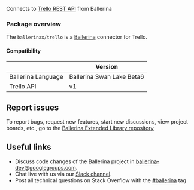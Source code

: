 Connects to [Trello REST API](https://developer.atlassian.com/cloud/trello/guides/rest-api/api-introduction/) from Ballerina

### Package overview
The `ballerinax/trello` is a [Ballerina](https://ballerina.io/) connector for Trello.
#### Compatibility
|                       | Version                   |
|-----------------------|---------------------------|
| Ballerina Language    | Ballerina Swan Lake Beta6 |
| Trello API            | v1                        |

## Report issues
To report bugs, request new features, start new discussions, view project boards, etc., go to the [Ballerina Extended Library repository](https://github.com/ballerina-platform/ballerina-extended-library)

## Useful links
- Discuss code changes of the Ballerina project in [ballerina-dev@googlegroups.com](mailto:ballerina-dev@googlegroups.com).
- Chat live with us via our [Slack channel](https://ballerina.io/community/slack/).
- Post all technical questions on Stack Overflow with the [#ballerina](https://stackoverflow.com/questions/tagged/ballerina) tag
